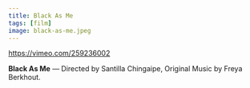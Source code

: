 ```yaml
---
title: Black As Me 
tags: [film] 
image: black-as-me.jpeg
---
```


https://vimeo.com/259236002

**Black As Me** &mdash; Directed by Santilla Chingaipe, Original Music by Freya Berkhout. 
